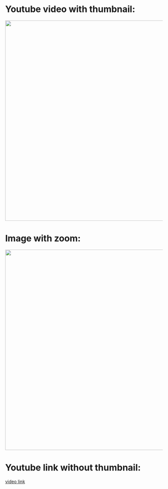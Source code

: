 # Youtube video with thumbnail:

<div class="video-thumbnail">
  <a href="https://youtu.be/aowfiOAUJhY">
	<img src="https://i.ytimg.com/vi/aowfiOAUJhY/sddefault.jpg" width="640"/>
	<div class="video-thumbnail-centered"><i class="fa-solid fa-play"></i></div>
  </a>
</div>











# Image with zoom:

<div class="image-thumbnail">
	<a href="{{site.baseurl}}assets/images/PeltorWiring.png">
		<img src="{{site.baseurl}}assets/images/PeltorWiring.png" width="640"/>
		<div class="image-thumbnail-centered"><i class="fa-solid fa-magnifying-glass"></i></div>
	</a>
</div>









# Youtube link without thumbnail:

[video link](https://youtu.be/aowfiOAUJhY)



